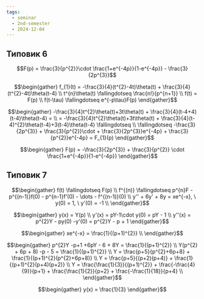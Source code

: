 ```yaml
---
tags:
  - seminar
  - 2nd-semester
  - 2024-12-04
---
```


## Типовик 6

$$F(p) = \frac{3}{p^{2}}\cdot \frac{1+e^{-4p}}{1-e^{-4p}} - \frac{3}{2p^{3}}$$

$$\begin{gather}
f_{1}(t) = -\frac{3}{4}(t^{2}-4t)\theta(t) + \frac{3}{4}(t^{2}-4t)\theta(t-4) \\
t^{n}\theta(t) \fallingdotseq \frac{n!}{p^{n+1}} \\
f(t) = F(p) \\
f(t-\tau) \fallingdotseq e^{-p\tau}F(p)
\end{gather}$$

$$\begin{gather}
-\frac{3}{4}t^{2}\theta(t)+3t\theta(t) + \frac{3}{4}(t-4+4)(t-4)\theta(t-4) = \\ 
= -\frac{3}{4}t^{2}\theta(t)+3t\theta(t) + \frac{3}{4}(t-4)^{2}\theta(t-4)+3(t-4)\theta(t-4) \fallingdotseq \\ 
\fallingdotseq -\frac{3}{2p^{3}} + \frac{3}{p^{2}}\cdot + \frac{3}{2p^{3}}e^{-4p} + \frac{3}{p^{2}}e^{-4p} = F_{1}(p)
\end{gather}$$

$$\begin{gather}
F(p) = -\frac{3}{2p^{3}} + \frac{3}{p^{2}} \cdot \frac{1+e^{-4p}}{1-e^{-4p}}
\end{gather}$$

## Типовик 7

$$\begin{gather}
f(t) \fallingdotseq F(p) \\
f^{(n)} \fallingdotseq p^{n}F - p^{(n-1)}f(0) - p^{n-1}f'(0) - \dots - f^{(n-1)}(0) \\
y'' + 6y' + 8y = xe^{-x}, \ y(0) = 1, \ y'(0) = -1 \\
\end{gather}$$

$$\begin{gather}
y(x) = Y(p) \\
y'(x) = pY-1\cdot y(0) = pY - 1 \\
y''(x) = p^{2}Y - py(0) -y'(0) = p^{2}Y - p + 1
\end{gather}$$

$$\begin{gather}
xe^{-x} = \frac{1}{(p+1)^{2}} \\
\end{gather}$$

$$\begin{gather}
p^{2}Y -p+1 +6pY - 6 + 8Y = \frac{1}{(p+1)^{2}} \\
Y(p^{2} + 6p + 8) -p - 5 = \frac{1}{(p+1)^{2}} \\
Y = \frac{p+5}{p^{2}+6p+8}  + \frac{1}{(p+1)^{2}(p^{2}+6p+8)} \\
Y = \frac{p+5}{(p+2)(p+4)} + \frac{1}{(p+1)^{2}(p+4)(p+2)} \\
Y = \frac{\frac{1}{3}}{(p+1)^{2}} + \frac{-\frac{4}{9}}{p+1} + \frac{\frac{1}{2}}{p+2} + \frac{-\frac{1}{18}}{p+4} \\
\end{gather}$$

$$\begin{gather}
y(x) = \frac{1}{3}
\end{gather}$$
